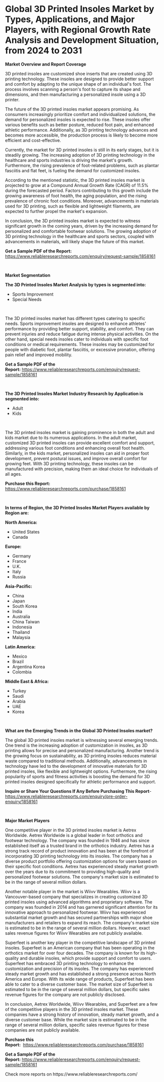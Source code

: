 <p><h1>Global 3D Printed Insoles Market by Types, Applications, and Major Players, with Regional Growth Rate Analysis and Development Situation, from 2024 to 2031</h1></p><p><strong>Market Overview and Report Coverage</strong></p>
<p><p>3D printed insoles are customized shoe inserts that are created using 3D printing technology. These insoles are designed to provide better support and comfort by adapting to the unique shape of an individual's foot. The process involves scanning a person's foot to capture its shape and dimensions, and then manufacturing a personalized insole using a 3D printer.</p><p>The future of the 3D printed insoles market appears promising. As consumers increasingly prioritize comfort and individualized solutions, the demand for personalized insoles is expected to rise. These insoles offer various benefits such as better posture, reduced foot pain, and enhanced athletic performance. Additionally, as 3D printing technology advances and becomes more accessible, the production process is likely to become more efficient and cost-effective.</p><p>Currently, the market for 3D printed insoles is still in its early stages, but it is steadily growing. The increasing adoption of 3D printing technology in the healthcare and sports industries is driving the market's growth. Furthermore, the rising prevalence of foot-related problems, such as plantar fasciitis and flat feet, is fueling the demand for customized insoles.</p><p>According to the mentioned statistic, the 3D printed insoles market is projected to grow at a Compound Annual Growth Rate (CAGR) of 11.5% during the forecasted period. Factors contributing to this growth include the growing awareness of foot health, the aging population, and the rising prevalence of chronic foot conditions. Moreover, advancements in materials used for 3D printing, such as flexible and lightweight filaments, are expected to further propel the market's expansion.</p><p>In conclusion, the 3D printed insoles market is expected to witness significant growth in the coming years, driven by the increasing demand for personalized and comfortable footwear solutions. The growing adoption of 3D printing technology in the healthcare and sports sectors, coupled with advancements in materials, will likely shape the future of this market.</p></p>
<p><strong>Get a Sample PDF of the Report:</strong> <a href="https://www.reliableresearchreports.com/enquiry/request-sample/1858161">https://www.reliableresearchreports.com/enquiry/request-sample/1858161</a></p>
<p>&nbsp;</p>
<p><strong>Market Segmentation</strong></p>
<p><strong>The 3D Printed Insoles Market Analysis by types is segmented into:</strong></p>
<p><ul><li>Sports Improvement</li><li>Special Needs</li></ul></p>
<p>&nbsp;</p>
<p><p>The 3D printed insoles market has different types catering to specific needs. Sports improvement insoles are designed to enhance athletes' performance by providing better support, stability, and comfort. They can prevent injuries and reduce fatigue during intense physical activities. On the other hand, special needs insoles cater to individuals with specific foot conditions or medical requirements. These insoles may be customized for people with diabetic foot, plantar fasciitis, or excessive pronation, offering pain relief and improved mobility.</p></p>
<p><strong>Get a Sample PDF of the Report:</strong>&nbsp;<a href="https://www.reliableresearchreports.com/enquiry/request-sample/1858161">https://www.reliableresearchreports.com/enquiry/request-sample/1858161</a></p>
<p>&nbsp;</p>
<p><strong>The 3D Printed Insoles Market Industry Research by Application is segmented into:</strong></p>
<p><ul><li>Adult</li><li>Kids</li></ul></p>
<p>&nbsp;</p>
<p><p>The 3D printed insoles market is gaining prominence in both the adult and kids market due to its numerous applications. In the adult market, customized 3D printed insoles can provide excellent comfort and support, addressing various foot conditions and enhancing overall foot health. Similarly, in the kids market, personalized insoles can aid in proper foot development, prevent postural issues, and improve overall comfort for growing feet. With 3D printing technology, these insoles can be manufactured with precision, making them an ideal choice for individuals of all ages.</p></p>
<p><strong>Purchase this Report:</strong>&nbsp; <a href="https://www.reliableresearchreports.com/purchase/1858161">https://www.reliableresearchreports.com/purchase/1858161</a></p>
<p>&nbsp;</p>
<p><strong>In terms of Region, the 3D Printed Insoles Market Players available by Region are:</strong></p>
<p>
    <p> <strong> North America: </strong>
        <ul>
            <li>United States</li>
            <li>Canada</li>
        </ul>
        </p> 
    <p> <strong> Europe: </strong>
        <ul>
            <li>Germany</li>
            <li>France</li>
            <li>U.K.</li>
            <li>Italy</li>
            <li>Russia</li>
        </ul>
        </p> 
    <p> <strong> Asia-Pacific: </strong>
        <ul>
            <li>China</li>
            <li>Japan</li>
            <li>South Korea</li>
            <li>India</li>
            <li>Australia</li>
            <li>China Taiwan</li>
            <li>Indonesia</li>
            <li>Thailand</li>
            <li>Malaysia</li>
        </ul>
        </p> 
    <p> <strong> Latin America: </strong>
        <ul>
            <li>Mexico</li>
            <li>Brazil</li>
            <li>Argentina Korea</li>
            <li>Colombia</li>
        </ul>
        </p> 
    <p> <strong> Middle East & Africa: </strong>
        <ul>
            <li>Turkey</li>
            <li>Saudi</li>
            <li>Arabia</li>
            <li>UAE</li>
            <li>Korea</li>
        </ul>
    </p>
    </p>
<p>&nbsp;</p>
<p><strong>What are the Emerging Trends in the Global 3D Printed Insoles market?</strong></p>
<p><p>The global 3D printed insoles market is witnessing several emerging trends. One trend is the increasing adoption of customization in insoles, as 3D printing allows for precise and personalized manufacturing. Another trend is the growing focus on sustainability, as 3D printing insoles reduces material waste compared to traditional methods. Additionally, advancements in technology have led to the development of innovative materials for 3D printed insoles, like flexible and lightweight options. Furthermore, the rising popularity of sports and fitness activities is boosting the demand for 3D printed insoles designed specifically for athletic performance and support.</p></p>
<p><strong>Inquire or Share Your Questions If Any Before Purchasing This Report</strong>- <a href="https://www.reliableresearchreports.com/enquiry/pre-order-enquiry/1858161">https://www.reliableresearchreports.com/enquiry/pre-order-enquiry/1858161</a></p>
<p>&nbsp;</p>
<p><strong>Major Market Players</strong></p>
<p><p>One competitive player in the 3D printed insoles market is Aetrex Worldwide. Aetrex Worldwide is a global leader in foot orthotics and footwear technology. The company was founded in 1946 and has since established itself as a trusted brand in the orthotics industry. Aetrex has a strong track record of product innovation and has been at the forefront of incorporating 3D printing technology into its insoles. The company has a diverse product portfolio offering customization options for users based on their specific foot conditions. Aetrex has experienced steady market growth over the years due to its commitment to providing high-quality and personalized footwear solutions. The company's market size is estimated to be in the range of several million dollars.</p><p>Another notable player in the market is Wiivv Wearables. Wiivv is a Vancouver-based company that specializes in creating customized 3D printed insoles using advanced algorithms and proprietary software. The company was founded in 2014 and has garnered significant attention for its innovative approach to personalized footwear. Wiivv has experienced substantial market growth and has secured partnerships with major shoe manufacturers and retailers to expand its reach. The company's market size is estimated to be in the range of several million dollars. However, exact sales revenue figures for Wiivv Wearables are not publicly available.</p><p>Superfeet is another key player in the competitive landscape of 3D printed insoles. Superfeet is an American company that has been operating in the orthotics market for over four decades. The company is known for its high-quality and durable insoles, which provide support and comfort to users. Superfeet has embraced 3D printing technology to enhance the customization and precision of its insoles. The company has experienced steady market growth and has established a strong presence across North America and Europe. With its wide range of products, Superfeet has been able to cater to a diverse customer base. The market size of Superfeet is estimated to be in the range of several million dollars, but specific sales revenue figures for the company are not publicly disclosed.</p><p>In conclusion, Aetrex Worldwide, Wiivv Wearables, and Superfeet are a few of the competitive players in the 3D printed insoles market. These companies have a strong history of innovation, steady market growth, and a diverse customer base. While the market size is estimated to be in the range of several million dollars, specific sales revenue figures for these companies are not publicly available.</p></p>
<p><strong>Purchase this Report:</strong>&nbsp;&nbsp;<a href="https://www.reliableresearchreports.com/purchase/1858161">https://www.reliableresearchreports.com/purchase/1858161</a></p>
<p></p>
<p><strong>Get a Sample PDF of the Report:</strong>&nbsp;<a href="https://www.reliableresearchreports.com/enquiry/request-sample/1858161">https://www.reliableresearchreports.com/enquiry/request-sample/1858161</a></p>
<p>Check more reports on https://www.reliableresearchreports.com/</p>